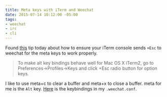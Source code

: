 ```yaml
---
title: Meta keys with iTerm and Weechat
date: 2015-07-14 10:12:00 -05:00
tags:
- weechat
- irc
- cli
---
```


Found [this][1] tip today about how to ensure your iTerm console sends `+Esc` to weechat for the meta keys to work properly.

> To make alt key bindings behave well for Mac OS X iTerm2, go to Preferences->Profiles->Keys and click +Esc radio button for option keys.

I like to use meta+c to clear a buffer and meta+x to close a buffer.  meta for me is the `Alt` key.  [Here][2] is the keybindings in my `.weechat.conf`.

  [1]: https://github.com/davidxia/weechat/blob/9f18f8fbff9dcf424d4a6136d446f83631fbd021/README.md#L20
  [2]: https://github.com/jmeridth/myansible/commit/ffce0dcf38667e6f5ab7e18b6d7471a37b398b14
